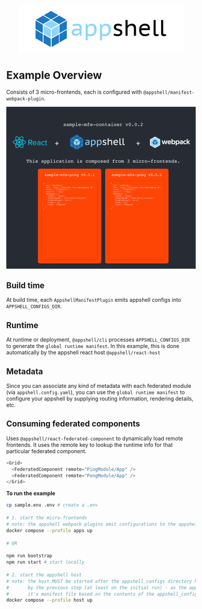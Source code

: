 <div align="center">
  <a href="https://github.com/navaris/appshell">
    <picture>
      <source media="(prefers-color-scheme: dark)" srcset="https://github.com/navaris/appshell/blob/main/assets/branding/appshell-logo-white_2x.png">
      <img alt="appshell" src="https://github.com/navaris/appshell/blob/main/assets/branding/appshell-logo_2x.png">
    </picture>
  </a>
</div>

# Example Overview

Consists of 3 micro-frontends, each is configured with `@appshell/manifest-webpack-plugin`.

![Screenshot](https://github.com/navaris/appshell/blob/main/assets/docs/appshell_react_host_screenshot.png 'Screenshot')

## Build time

At build time, each `AppshellManifestPlugin` emits appshell configs into `APPSHELL_CONFIGS_DIR`.

## Runtime

At runtime or deployment, `@appshell/cli` processes `APPSHELL_CONFIGS_DIR` to generate the `global runtime manifest`. In this example, this is done automatically by the appshell react host `@appshell/react-host`

## Metadata

Since you can associate any kind of metadata with each federated module (via `appshell.config.yaml`), you can use the `global runtime manifest` to configure your appshell by supplying routing information, rendering details, etc.

## Consuming federated components

Uses `@appshell/react-federated-component` to dynamically load remote frontends. It uses the remote key to lookup the runtime info for that particular federated component.

```typescript
<Grid>
  <FederatedComponent remote="PingModule/App" />
  <FederatedComponent remote="PongModule/App" />
</Grid>
```

**To run the example**

```bash
cp sample.env .env # create a .env

# 1. start the micro-frontends
# note: the appshell webpack plugins emit configurations to the appshell_configs directory.
docker compose --profile apps up

# OR

npm run bootstrap
npm run start # start locally

# 2. start the appshell host
# note: the host MUST be started after the appshell_configs directory has been populated
#       by the previous step (at least on the initial run) - as the appshell host generates
#       it's manifest file based on the contents of the appshell_configs directory.
docker compose --profile host up
```
